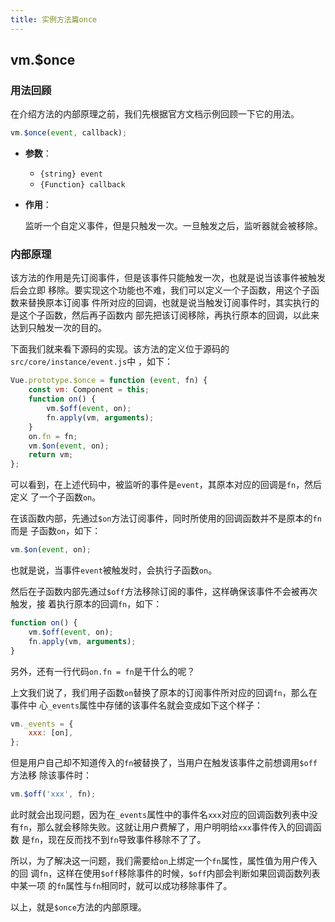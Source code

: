```yaml
---
title: 实例方法篇once
---
```


## vm.$once

### 用法回顾

在介绍方法的内部原理之前，我们先根据官方文档示例回顾一下它的用法。

```javascript
vm.$once(event, callback);
```

-   **参数**：

    -   `{string} event`
    -   `{Function} callback`

-   **作用**：

    监听一个自定义事件，但是只触发一次。一旦触发之后，监听器就会被移除。

### 内部原理

该方法的作用是先订阅事件，但是该事件只能触发一次，也就是说当该事件被触发后会立即
移除。要实现这个功能也不难，我们可以定义一个子函数，用这个子函数来替换原本订阅事
件所对应的回调，也就是说当触发订阅事件时，其实执行的是这个子函数，然后再子函数内
部先把该订阅移除，再执行原本的回调，以此来达到只触发一次的目的。

下面我们就来看下源码的实现。该方法的定义位于源码的`src/core/instance/event.js`中
，如下：

```javascript
Vue.prototype.$once = function (event, fn) {
	const vm: Component = this;
	function on() {
		vm.$off(event, on);
		fn.apply(vm, arguments);
	}
	on.fn = fn;
	vm.$on(event, on);
	return vm;
};
```

可以看到，在上述代码中，被监听的事件是`event`，其原本对应的回调是`fn`，然后定义
了一个子函数`on`。

在该函数内部，先通过`$on`方法订阅事件，同时所使用的回调函数并不是原本的`fn`而是
子函数`on`，如下：

```javascript
vm.$on(event, on);
```

也就是说，当事件`event`被触发时，会执行子函数`on`。

然后在子函数内部先通过`$off`方法移除订阅的事件，这样确保该事件不会被再次触发，接
着执行原本的回调`fn`，如下：

```javascript
function on() {
	vm.$off(event, on);
	fn.apply(vm, arguments);
}
```

另外，还有一行代码`on.fn = fn`是干什么的呢？

上文我们说了，我们用子函数`on`替换了原本的订阅事件所对应的回调`fn`，那么在事件中
心`_events`属性中存储的该事件名就会变成如下这个样子：

```javascript
vm._events = {
	xxx: [on],
};
```

但是用户自己却不知道传入的`fn`被替换了，当用户在触发该事件之前想调用`$off`方法移
除该事件时：

```javascript
vm.$off('xxx', fn);
```

此时就会出现问题，因为在`_events`属性中的事件名`xxx`对应的回调函数列表中没
有`fn`，那么就会移除失败。这就让用户费解了，用户明明给`xxx`事件传入的回调函数
是`fn`，现在反而找不到`fn`导致事件移除不了了。

所以，为了解决这一问题，我们需要给`on`上绑定一个`fn`属性，属性值为用户传入的回
调`fn`，这样在使用`$off`移除事件的时候，`$off`内部会判断如果回调函数列表中某一项
的`fn`属性与`fn`相同时，就可以成功移除事件了。

以上，就是`$once`方法的内部原理。

